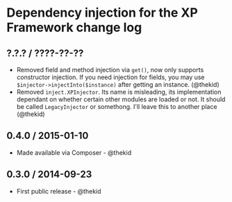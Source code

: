Dependency injection for the XP Framework change log
====================================================

## ?.?.? / ????-??-??

* Removed field and method injection via `get()`, now only supports
  constructor injection. If you need injection for fields, you may
  use `$injector->injectInto($instance)` after getting an instance.
  (@thekid)
* Removed `inject.XPInjector`. Its name is misleading, its implementation
  dependant on whether certain other modules are loaded or not. It should
  be called `LegacyInjector` or somethong. I'll leave this to another place
  (@thekid)

## 0.4.0 / 2015-01-10

* Made available via Composer - @thekid

## 0.3.0 / 2014-09-23

* First public release - @thekid
